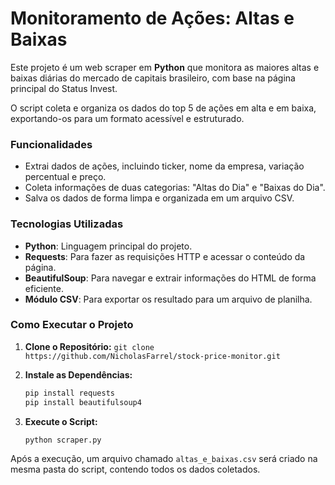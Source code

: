 # Monitoramento de Ações: Altas e Baixas

Este projeto é um web scraper em **Python** que monitora as maiores altas e baixas diárias do mercado de capitais brasileiro, com base na página principal do Status Invest.

O script coleta e organiza os dados do top 5 de ações em alta e em baixa, exportando-os para um formato acessível e estruturado.

### Funcionalidades

* Extrai dados de ações, incluindo ticker, nome da empresa, variação percentual e preço.
* Coleta informações de duas categorias: "Altas do Dia" e "Baixas do Dia".
* Salva os dados de forma limpa e organizada em um arquivo CSV.

### Tecnologias Utilizadas

* **Python**: Linguagem principal do projeto.
* **Requests**: Para fazer as requisições HTTP e acessar o conteúdo da página.
* **BeautifulSoup**: Para navegar e extrair informações do HTML de forma eficiente.
* **Módulo CSV**: Para exportar os resultado para um arquivo de planilha.

### Como Executar o Projeto

1.  **Clone o Repositório:**
    `git clone https://github.com/NicholasFarrel/stock-price-monitor.git`

2.  **Instale as Dependências:**
    ```bash
    pip install requests
    pip install beautifulsoup4
    ```

3.  **Execute o Script:**
    ```bash
    python scraper.py
    ```

Após a execução, um arquivo chamado `altas_e_baixas.csv` será criado na mesma pasta do script, contendo todos os dados coletados.

